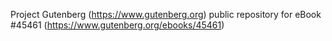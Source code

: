 Project Gutenberg (https://www.gutenberg.org) public repository for eBook #45461 (https://www.gutenberg.org/ebooks/45461)
